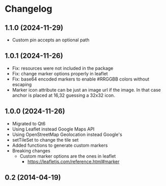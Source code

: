 # Changelog

## 1.1.0 (2024-11-29)

- Custom pin accepts an optional path

## 1.0.1 (2024-11-26)

- Fix: resources were not included in the package
- Fix: change marker options properly in leaflet
- Fix: base64 encoded markers to enable #RRGGBB colors without escaping 
- Marker icon attribute can be just an image url if the image.
  In that case anchor is placed at 16,32 guessing a 32x32 icon.

## 1.0.0 (2024-11-26)

- Migrated to Qt6
- Using Leaflet instead Google Maps API
- Using OpenStreetMap Geolocation instead Google's
- setTileSet to change the tile set
- Added functions to generate custom markers
- Breaking changes
	- Custom marker options are the ones in leaflet
		- https://leafletjs.com/reference.html#marker

## 0.2 (2014-04-19)




